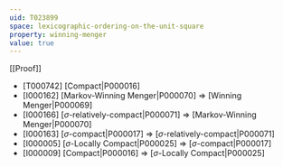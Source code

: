 ```yaml
---
uid: T023899
space: lexicographic-ordering-on-the-unit-square
property: winning-menger
value: true
---
```

[[Proof]]

* [T000742] [Compact|P000016]
* [I000162] [Markov-Winning Menger|P000070] => [Winning Menger|P000069]
* [I000166] [$\sigma$-relatively-compact|P000071] => [Markov-Winning Menger|P000070]
* [I000163] [$\sigma$-compact|P000017] => [$\sigma$-relatively-compact|P000071]
* [I000005] [$\sigma$-Locally Compact|P000025] => [$\sigma$-compact|P000017]
* [I000009] [Compact|P000016] => [$\sigma$-Locally Compact|P000025]

